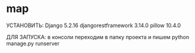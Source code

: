 # map

УСТАНОВИТЬ:
Django 5.2.16
djangorestframework 3.14.0
pillow 10.4.0

ДЛЯ ЗАПУСКА: в консоли переходим в папку проекта и пишем python manage.py runserver
